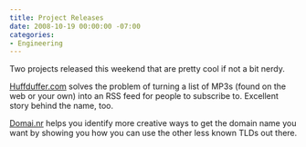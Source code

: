 ```yaml
---
title: Project Releases
date: 2008-10-19 00:00:00 -07:00
categories:
- Engineering
---
```


<p>Two projects released this weekend that are pretty cool if not a bit nerdy.</p>

<p><a href="http://www.huffduffer.com/">Huffduffer.com</a> solves the problem of turning a list of MP3s (found on the web or your own) into an RSS feed for people to subscribe to. Excellent story behind the name, too.</p>

<p><a href="http://domai.nr/">Domai.nr</a> helps you identify more creative ways to get the domain name you want by showing you how you can use the other less known TLDs out there.</p>
